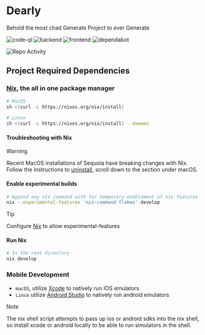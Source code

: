 # Dearly

Behold the most chad Generate Project to ever Generate

![code-ql](https://github.com/GenerateNU/dearly/actions/workflows/codeql.yml/badge.svg)
![backend](https://github.com/GenerateNU/dearly/actions/workflows/backend.yml/badge.svg)
![frontend](https://github.com/GenerateNU/dearly/actions/workflows/frontend.yml/badge.svg)
![dependabot](https://img.shields.io/badge/dependencies-monitored-brightgreen)

![Repo Activity](https://repobeats.axiom.co/api/embed/0c57b86b156d377fcc75a6e482bf921acc8c550b.svg "Repobeats Analytics Image")

## Project Required Dependencies

### [Nix](https://nixos.org), the all in one package manager

```bash
# MacOS
sh <(curl -L https://nixos.org/nix/install)

# Linux
sh <(curl -L https://nixos.org/nix/install) --daemon
```

#### Troubleshooting with Nix

> [!WARNING]
> Recent MacOS installations of Sequoia have breaking changes with Nix.
> Follow the instructions to [uninstall](https://nix.dev/manual/nix/2.18/installation/uninstall),
> scroll down to the section under macOS.

#### Enable experimental builds

```bash
# Append any nix command with for temporary enablement of nix features
nix --experimental-features 'nix-command flakes' develop
```

> [!TIP]
> Configure [Nix](https://wiki.nixos.org/wiki/Flakes) to allow experimental-features

#### Run Nix

```bash
# In the root directory
nix develop
```

### Mobile Development

- `macOS`, utilize [Xcode](https://developer.apple.com/xcode/) to natively run IOS emulators
- `Linux` utilize [Android Studio](https://developer.android.com) to natively run android emulators

> [!NOTE]
> The nix shell script attempts to pass up ios or android sdks into the nix shell, so install xcode or android locally to be able to
> run simulators in the shell.


